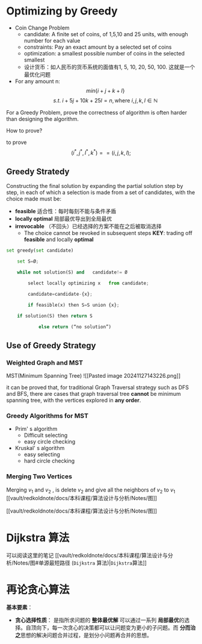 

# Optimizing by Greedy

- Coin Change Problem
	- candidate: A finite set of coins, of 1,5,10 and 25 units, with enough number for each value
	- constraints: Pay an exact amount by a selected set of coins
	- optimization: a smallest possible number of coins in the selected smallest
	- 设计货币：如人民币的货币系统的面值有1, 5, 10, 20, 50, 100. 这就是一个最优化问题
- For any amount n:
$$
	min\{i+j+k+l\}
$$
$$
	s.t.\; i+5j+10k+25l=n, 	\text{where $i,j,k,l\in \mathbb{N}$}
$$

For a Greedy Problem, prove the correctness of algorithm is often harder than designing the algorithm.

How to prove?

to prove 
$$
(i^*,j^*,l^*,k^*)==(i,j,k,l);
$$
## Greedy Stratedy
Constructing the final solution by expanding the partial solution step by step, in each of which a selection is made from a set of candidates, with the choice made must be:
- **feasible** 适合性：每时每刻不能与条件矛盾
- **locally optimal** 局部最优导出到全局最优
- **irrevocable** （不回头）已经选择的方案不能在之后被取消选择
	- The choice cannot be revoked in subsequent steps
**KEY**: trading off **feasible** and locally **optimal**
```python
set greedy(set candidate)

    set S=Ø;

    while not solution(S) and   candidate!= Ø

        select locally optimizing x   from candidate;

        candidate=candidate-{x};

        if feasible(x) then S=S union {x};

    if solution(S) then return S

            else return (“no solution”)
```

## Use of Greedy Strategy
### Weighted Graph and MST
MST(Minimum Spanning Tree)
![[Pasted image 20241127143226.png]]

it can be proved that, 
for traditional Graph Traversal strategy such as DFS and BFS, there are cases that graph traversal tree **cannot** be minimum spanning tree, with the vertices explored in **any order**.

### Greedy Algorithms for MST
- Prim' s algorithm
	- Difficult selecting
	- easy circle checking
- Kruskal' s algorithm
	- easy selecting
	- hard circle checking
### Merging Two Vertices
Merging $v_1$ and $v_{2}$ , is delete $v_2$ and give all the neighbors of $v_2$ to $v_{1}$
[[vault/redkoldnote/docs/本科课程/算法设计与分析/Notes/图]]

[[vault/redkoldnote/docs/本科课程/算法设计与分析/Notes/图]]


# Dijkstra 算法
可以阅读这里的笔记 [[vault/redkoldnote/docs/本科课程/算法设计与分析/Notes/图#单源最短路径 (`Dijkstra` 算法)|`Dijkstra`算法]]
# 再论贪心算法
**基本要素**：
- **贪心选择性质**：
	是指所求问题的 **整体最优解** 可以通过一系列 **局部最优**的选择。自顶向下，每一次贪心的决策都可以让问题变为更小的子问题。而 **分而治之**思想的解决问题合并过程，是划分小问题再合并的思想。
